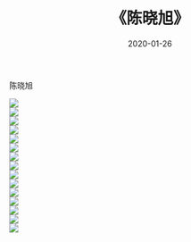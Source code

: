 ﻿---
layout: post
title:  《陈晓旭》
date:   2020-01-26
img: http://pic.660000.xyz/1:/壁纸/明星魅力/华人明星/陈晓旭/000.jpg
categories: [美女, 清纯, 唯美]
---

陈晓旭

 ![](http://pic.660000.xyz/1:/壁纸/明星魅力/华人明星/陈晓旭/001.jpg) <br>![](http://pic.660000.xyz/1:/壁纸/明星魅力/华人明星/陈晓旭/002.jpg) <br>![](http://pic.660000.xyz/1:/壁纸/明星魅力/华人明星/陈晓旭/003.jpg) <br>![](http://pic.660000.xyz/1:/壁纸/明星魅力/华人明星/陈晓旭/004.jpg) <br>![](http://pic.660000.xyz/1:/壁纸/明星魅力/华人明星/陈晓旭/005.jpg) <br>![](http://pic.660000.xyz/1:/壁纸/明星魅力/华人明星/陈晓旭/006.jpg) <br>![](http://pic.660000.xyz/1:/壁纸/明星魅力/华人明星/陈晓旭/007.jpg) <br>![](http://pic.660000.xyz/1:/壁纸/明星魅力/华人明星/陈晓旭/008.jpg) <br>![](http://pic.660000.xyz/1:/壁纸/明星魅力/华人明星/陈晓旭/009.jpg) <br>![](http://pic.660000.xyz/1:/壁纸/明星魅力/华人明星/陈晓旭/010.jpg) <br>![](http://pic.660000.xyz/1:/壁纸/明星魅力/华人明星/陈晓旭/011.jpg) <br>![](http://pic.660000.xyz/1:/壁纸/明星魅力/华人明星/陈晓旭/012.jpg) <br>![](http://pic.660000.xyz/1:/壁纸/明星魅力/华人明星/陈晓旭/013.jpg) <br>![](http://pic.660000.xyz/1:/壁纸/明星魅力/华人明星/陈晓旭/014.jpg) <br>![](http://pic.660000.xyz/1:/壁纸/明星魅力/华人明星/陈晓旭/015.jpg) <br>